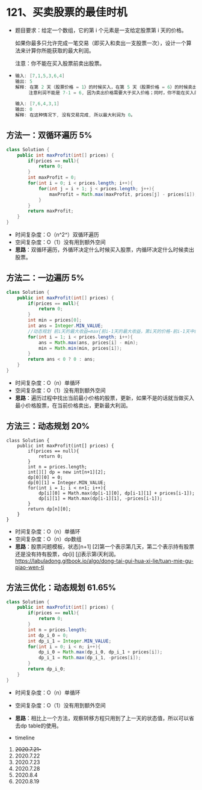 # 121、买卖股票的最佳时机

- 题目要求：给定一个数组，它的第 i 个元素是一支给定股票第 i 天的价格。

  如果你最多只允许完成一笔交易（即买入和卖出一支股票一次），设计一个算法来计算你所能获取的最大利润。

  注意：你不能在买入股票前卖出股票。

- ```java
  输入: [7,1,5,3,6,4]
  输出: 5
  解释: 在第 2 天（股票价格 = 1）的时候买入，在第 5 天（股票价格 = 6）的时候卖出，最大利润 = 6-1 = 5 。
       注意利润不能是 7-1 = 6, 因为卖出价格需要大于买入价格；同时，你不能在买入前卖出股票。
      
  输入: [7,6,4,3,1]
  输出: 0
  解释: 在这种情况下, 没有交易完成, 所以最大利润为 0。
  ```



## 方法一：双循环遍历 5%

```java
class Solution {
    public int maxProfit(int[] prices) {
        if(prices == null){
            return 0;
        }
        int maxProfit = 0;
        for(int i = 0; i < prices.length; i++){
            for(int j = i + 1; j < prices.length; j++){
                maxProfit = Math.max(maxProfit, prices[j] - prices[i]);
            }
        }
        return maxProfit;
    }
}
```

- 时间复杂度：O（n^2^）双循环遍历
- 空间复杂度：O（1）没有用到额外空间
- **思路**：双循环遍历，外循环决定什么时候买入股票，内循环决定什么时候卖出股票。

## 方法二：一边遍历 5%

```java
class Solution {
    public int maxProfit(int[] prices) {
        if(prices == null){
            return 0;
        }
        int min = prices[0];
        int ans = Integer.MIN_VALUE;
        //动态规划 前i天的最大收益=max{前i-1天的最大收益，第i天的价格-前i-1天中的最小价格}
        for(int i = 1; i < prices.length; i++){
            ans = Math.max(ans, prices[i] - min);
            min = Math.min(min, prices[i]);
        }
        return ans < 0 ? 0 : ans;
    }
}
```

- 时间复杂度：O（n）单循环
- 空间复杂度：O（1）没有用到额外空间
- **思路**：遍历过程中找出当前最小价格的股票，更新，如果不是的话就当做买入最小价格股票，在当前价格卖出，更新最大利润。

## 方法三：动态规划 20%

```java6
class Solution {
    public int maxProfit(int[] prices) {
        if(prices == null){
            return 0;
        }
        int n = prices.length;
        int[][] dp = new int[n+1][2];
        dp[0][0] = 0;
        dp[0][1] = Integer.MIN_VALUE;
        for(int i = 1; i < n+1; i++){
            dp[i][0] = Math.max(dp[i-1][0], dp[i-1][1] + prices[i-1]);
            dp[i][1] = Math.max(dp[i-1][1], -prices[i-1]);
        }
        return dp[n][0];
    }
}
```

- 时间复杂度：O（n）单循环
- 空间复杂度：O（n）dp数组
- **思路**：股票问题模板，状态[n+1] [2]第一个表示第几天，第二个表示持有股票还是没有持有股票，dp[i] [j]表示第i天利润。https://labuladong.gitbook.io/algo/dong-tai-gui-hua-xi-lie/tuan-mie-gu-piao-wen-ti

## 方法三优化：动态规划 61.65%

```java
class Solution {
    public int maxProfit(int[] prices) {
        if(prices == null){
            return 0;
        }
        int n = prices.length;
        int dp_i_0 = 0;
        int dp_i_1 = Integer.MIN_VALUE;
        for(int i = 0; i < n; i++){
            dp_i_0 = Math.max(dp_i_0, dp_i_1 + prices[i]);
            dp_i_1 = Math.max(dp_i_1, -prices[i]);
        }
        return dp_i_0;
    }
}
```

- 时间复杂度：O（n）单循环
- 空间复杂度：O（1）没有用到额外空间
- **思路**：相比上一个方法，观察转移方程只用到了上一天的状态值，所以可以省去dp table的使用。



- timeline

1. ~~2020.7.21-~~
2. 2020.7.22
3. 2020.7.23
4. 2020.7.28
5. 2020.8.4
6. 2020.8.19